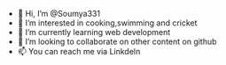 - 👋 Hi, I’m @Soumya331
- 👀 I’m interested in cooking,swimming and cricket
- 🌱 I’m currently learning web development
- 💞️ I’m looking to collaborate on other content on github
- 📫 You can reach me via Linkdeln

<!---
Soumya331/Soumya331 is a ✨ special ✨ repository because its `README.md` (this file) appears on your GitHub profile.
You can click the Preview link to take a look at your changes.
--->
